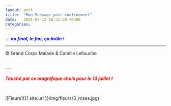 ```yaml
---
layout: post
title:  "Mon Message post-confinement"
date:   2021-07-13 18:31:30 +0400
categories: 
---
```



<span style="color: blue">***... au final, le feu, ça brûle !***</span>
<br/>


---
&copy;  Grand Corps Malade & Camille Lellouche

<br>
---

<span style="color: red">***Touché par ce magnifique choix pour le 13 juillet !***</span>

<br>

![Fleurs]({{ site.url }}/img/fleurs/3_roses.jpg)